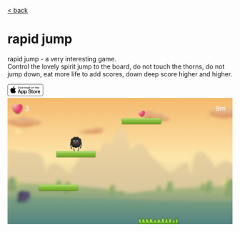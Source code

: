 [< back](../)

# rapid jump


rapid jump - a very interesting game.   
Control the lovely spirit jump to the board, do not touch the thorns, do not jump down, eat more life to add scores, down deep score higher and higher.   
   

<a href="macappstores://apps.apple.com/us/app/id6738975968?mt=12"  class="button fork">
<img style="display: block; vertical-align: middle;  margin-right: 8px; float: left;" src="../AppStoreBadgeUSWhite.png" width="80">
</a>

<br>

![](./screen0.png)   

